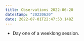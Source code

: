 ```yaml
---
title: Observations 2022-06-20
datestamp: "20220620"
date: 2022-07-01T22:47:53.148Z
---
```

- Day one of a weeklong session.